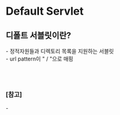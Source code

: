 # Default Servlet

## **디폴트 서블릿이란?**
*-* 정적자원들과 디렉토리 목록을 지원하는 서블릿 <br>
*-* url pattern이 " / "으로 매핑




<br><br>

### [참고]
  *-* 

  
